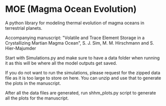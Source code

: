 # MOE (Magma Ocean Evolution)
A python library for modeling thermal evolution of magma oceans in terrestrial planets.

Accompanying manuscript: "Volatile and Trace Element Storage in a Crystallizing Martian Magma Ocean", S. J. Sim, M. M. Hirschmann and S. Hier-Majumder 

Start with Simulations.py and make sure to have a data folder when running it as this will be where all the model outputs get saved. 

If you do not want to run the simulations, please request for the zipped data file as it is too large to store on here. You can unzip and use that to generate the plots in the manuscript.

After all the data files are generated, run shhm_plots.py script to generate all the plots for the manuscript.
